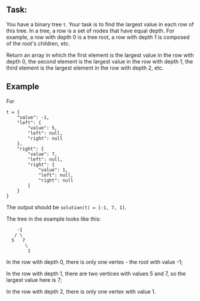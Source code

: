 ## **Task:**

You have a binary tree `t`. Your task is to find the largest value in each row of this tree. In a tree, a row is a set of nodes that have equal depth. For example, a row with depth 0 is a tree root, a row with depth 1 is composed of the root's children, etc.

Return an array in which the first element is the largest value in the row with depth 0, the second element is the largest value in the row with depth 1, the third element is the largest element in the row with depth 2, etc.

## **Example**

For

```
t = {
    "value": -1,
    "left": {
        "value": 5,
        "left": null,
        "right": null
    },
    "right": {
        "value": 7,
        "left": null,
        "right": {
            "value": 1,
            "left": null,
            "right": null
        }
    }
}
```
The output should be `solution(t) = [-1, 7, 1]`.

The tree in the example looks like this:

```
    -1
   / \
  5   7
       \
        1
```

In the row with depth 0, there is only one vertex - the root with value -1;

In the row with depth 1, there are two vertices with values 5 and 7, so the largest value here is 7;

In the row with depth 2, there is only one vertex with value 1.